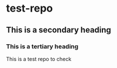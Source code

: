 # test-repo
## This is a secondary heading
### This is a tertiary heading

This is a test repo to check

